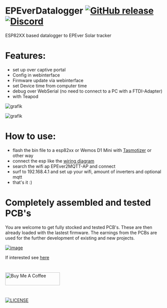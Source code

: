 # EPEverDatalogger  [![GitHub release](https://img.shields.io/github/release/softwarecrash/EPEver2MQTT?include_prereleases=&sort=semver&color=blue)](https://github.com/softwarecrash/EPEver2MQTT/releases/latest) [![Discord](https://img.shields.io/discord/1007020337482973254?logo=discord&label=Discord)](https://discord.gg/Hup3gg4YsN)
ESP82XX based datalogger to EPEver Solar tracker

# Features:
- set up over captive portal
- Config in webinterface
- Firmware update via webinterface
- set Device time from computer time
- debug over WebSerial (no need to connect to a PC with a FTDI-Adapter)
- with Teapod

![grafik](https://github.com/hedley-a/EPEverDatalogger/assets/30367667/bc1038a8-85d1-49f0-b62f-6d7b42dab50c.png)

![grafik](https://github.com/hedley-a/EPEverDatalogger/assets/30367667/a847ab49-01aa-47ac-b780-41ef428c1dc6.png)


# How to use:
- flash the bin file to a esp82xx or Wemos D1 Mini with [Tasmotizer](https://github.com/tasmota/tasmotizer/releases) or other way
- connect the esp like the [wiring diagram](https://github.com/softwarecrash/EPEver2MQTT/wiki/Wireing)
- search the wifi ap EPEver2MQTT-AP and connect
- surf to 192.168.4.1 and set up your wifi, amount of inverters and optional mqtt
- that's it :)

# Completely assembled and tested PCB's

You are welcome to get fully stocked and tested PCB's. These are then already loaded with the lastest firmware. The earnings from the PCBs are used for the further development of existing and new projects.

[![image](https://github.com/softwarecrash/EPEver2MQTT/assets/17761850/0a9ff025-1992-49d0-b7f1-9ea1a1bc7f2a)](https://all-solutions.store)

If interested see [here](https://all-solutions.store)

#
[<img src="https://cdn.buymeacoffee.com/buttons/default-orange.png" alt="Buy Me A Coffee" height="41" width="174"/>](https://donate.softwarecrash.de)
#
[![LICENSE](https://licensebuttons.net/l/by-nc-nd/4.0/88x31.png)](https://creativecommons.org/licenses/by-nc-nd/4.0/)
